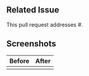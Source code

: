 <!--
Give a short description of this pull request 

(e.g. Adds a variation of the theme with less contrast.)
-->

## Related Issue 

This pull request addresses #<!-- Issue Link -->.

## Screenshots

| Before | After |
| ------ | ----- |
| | |
